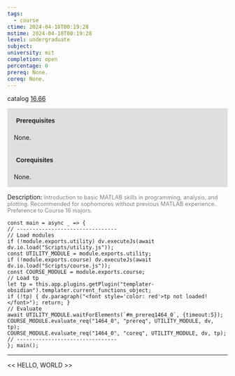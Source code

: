 ```yaml
---
tags:
  - course
ctime: 2024-04-18T00:19:28
mstime: 2024-04-18T00:19:28
level: undergraduate
subject: 
university: mit
completion: open
percentage: 0
prereq: None.
coreq: None.
---
```


catalog [16.66](http://student.mit.edu/catalog/m16b.html#16.66)

<span style="display: block; padding: 15px; background-color: rgb(100, 100, 100, 0.2);"><font id="m_prereq1464_0" style="display: block; font-family: Arial, sans-serif; font-weight: bold; padding: 5px">Prerequisites</font><br><span id="prereq1464_0">None.</span></span>
<span style="display: block; padding: 15px; background-color: rgb(100, 100, 100, 0.2);"><font id="m_coreq1464_0" style="display: block; font-family: Arial, sans-serif; font-weight: bold; padding: 5px">Corequisites</font><br><span id="coreq1464_0">None.</span></span>

<font style="">Description:</font>
<font style="color: grey; font-size: 0.8rem;">Introduction to basic MATLAB skills in programming, analysis, and plotting. Recommended for sophomores without previous MATLAB experience. Preference to Course 16 majors.</font>

```dataviewjs
const main = async _ => {
// --------------------------------
// Load modules
if (!module.exports.utility) dv.executeJs(await dv.io.load("Scripts/utility.js"));
const UTILITY_MODULE = module.exports.utility;
if (!module.exports.course) dv.executeJs(await dv.io.load("Scripts/course.js"));
const COURSE_MODULE = module.exports.course;
// Load tp
let tp = this.app.plugins.getPlugin("templater-obsidian").templater.current_functions_object;
if (!tp) { dv.paragraph("<font style='color: red'>tp not loaded!</font>"); return; }
// Evaluate
await UTILITY_MODULE.waitForElements(`#m_prereq1464_0`, {timeout:5});
COURSE_MODULE.evaluate_req("1464_0", "prereq", UTILITY_MODULE, dv, tp);
COURSE_MODULE.evaluate_req("1464_0", "coreq", UTILITY_MODULE, dv, tp);
// --------------------------------
}; main();
```

---

<< HELLO, WORLD >>
